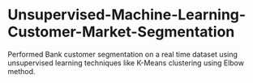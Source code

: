 # Unsupervised-Machine-Learning-Customer-Market-Segmentation

Performed Bank customer segmentation on a real time dataset using unsupervised learning 
techniques like K-Means clustering using Elbow method.
